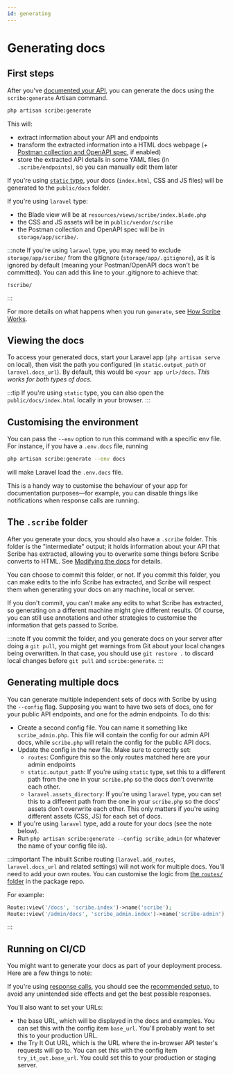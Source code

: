 ```yaml
---
id: generating
---
```


# Generating docs

## First steps
After you've [documented your API](/laravel/documenting), you can generate the docs using the `scribe:generate` Artisan command.

```sh
php artisan scribe:generate
```

This will:
- extract information about your API and endpoints
- transform the extracted information into a HTML docs webpage (+ [Postman collection and OpenAPI spec](features), if enabled)
- store the extracted API details in some YAML files (in `.scribe/endpoints`), so you can manually edit them later

If you're using [`static` type](/laravel/getting-started#1-pick-a-type), your docs (`index.html`, CSS and JS files) will be generated to the `public/docs` folder.

If you're using `laravel` type:
- the Blade view will be at `resources/views/scribe/index.blade.php`
- the CSS and JS assets will be in `public/vendor/scribe`
- the Postman collection and OpenAPI spec will be in `storage/app/scribe/`.

:::note
If you're using `laravel` type, you may need to exclude `storage/app/scribe/` from the gitignore (`storage/app/.gitignore`), as it is ignored by default (meaning your Postman/OpenAPI docs won't be committed). You can add this line to your .gitignore to achieve that:
```gitignore
!scribe/
```
:::

For more details on what happens when you run `generate`, see [How Scribe Works](/laravel/architecture).

## Viewing the docs
To access your generated docs, start your Laravel app (`php artisan serve` on local), then visit the path you configured (in `static.output_path` or `laravel.docs_url`). By default, this would be `<your app url>/docs`. _This works for both types of docs._

:::tip
If you're using `static` type, you can also open the `public/docs/index.html` locally in your browser.
:::

## Customising the environment
You can pass the `--env` option to run this command with a specific env file. For instance, if you have a `.env.docs` file, running

```sh
php artisan scribe:generate --env docs
```

will make Laravel load the `.env.docs` file.

This is a handy way to customise the behaviour of your app for documentation purposes—for example, you can disable things like notifications when response calls are running.

## The `.scribe` folder
After you generate your docs, you should also have a `.scribe` folder. This folder is the "intermediate" output; it holds information about your API that Scribe has extracted, allowing you to overwrite some things before Scribe converts to HTML. See [Modifying the docs](/laravel/tasks/modifying) for details.

You can choose to commit this folder, or not. If you commit this folder, you can make edits to the info Scribe has extracted, and Scribe will respect them when generating your docs on any machine, local or server.

If you don't commit, you can't make any edits to what Scribe has extracted, so generating on a different machine might give different results. Of course, you can still use annotations and other strategies to customise the information that gets passed to Scribe.

:::note
If you commit the folder, and you generate docs on your server after doing a `git pull`, you might get warnings from Git about your local changes being overwritten. In that case, you should use `git restore .` to discard local changes before `git pull` and `scribe:generate`.
:::

## Generating multiple docs
You can generate multiple independent sets of docs with Scribe by using the `--config` flag. Supposing you want to have two sets of docs, one for your public API endpoints, and one for the admin endpoints. To do this:
- Create a second config file. You can name it something like `scribe_admin.php`. This file will contain the config for our admin API docs, while `scribe.php` will retain the config for the public API docs.
- Update the config in the new file. Make sure to correctly set:
  - `routes`: Configure this so the only routes matched here are your admin endpoints
  - `static.output_path`: If you're using `static` type, set this to a different path from the one in your `scribe.php` so the docs don't overwrite each other.
  - `laravel.assets_directory`: If you're using `laravel` type, you can set this to a different path from the one in your `scribe.php` so the docs' assets don't overwrite each other. This only matters if you're using different assets (CSS, JS) for each set of docs.
- If you're using `laravel` type, add a route for your docs (see the note below).
- Run `php artisan scribe:generate --config scribe_admin` (or whatever the name of your config file is).

:::important
The inbuilt Scribe routing (`laravel.add_routes`, `laravel.docs_url` and related settings) will not work for multiple docs. You'll need to add your own routes. You can customise the logic from [the `routes/` folder](https://github.com/knuckleswtf/scribe/blob/master/routes) in the package repo.

For example:

```php title="routes/web.php"
Route::view('/docs', 'scribe.index')->name('scribe');
Route::view('/admin/docs', 'scribe_admin.index')->name('scribe-admin');
```

:::

## Running on CI/CD
You might want to generate your docs as part of your deployment process. Here are a few things to note:

If you're using [response calls](/laravel/documenting/responses#response-calls), you should see the [recommended setup](/laravel/documenting/responses#recommendations), to avoid any unintended side effects and get the best possible responses.

You'll also want to set your URLs:
- the base URL, which will be displayed in the docs and examples. You can set this with the config item `base_url`. You'll probably want to set this to your production URL.
- the Try It Out URL, which is the URL where the in-browser API tester's requests will go to. You can set this with the config item `try_it_out.base_url`. You could set this to your production or staging server.
